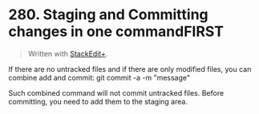 # 280. Staging and Committing changes in one commandFIRST


> Written with [StackEdit+](https://stackedit.net/).


If there are no untracked files and if there are only modified files, you can combine add and commit: git commit -a -m "message"

Such combined command will not commit untracked files.
Before committing, you need to add them to the staging area.

<!--stackedit_data:
eyJoaXN0b3J5IjpbLTE3MDE4ODU4NzIsMTU2NDgyNjI3NF19
-->